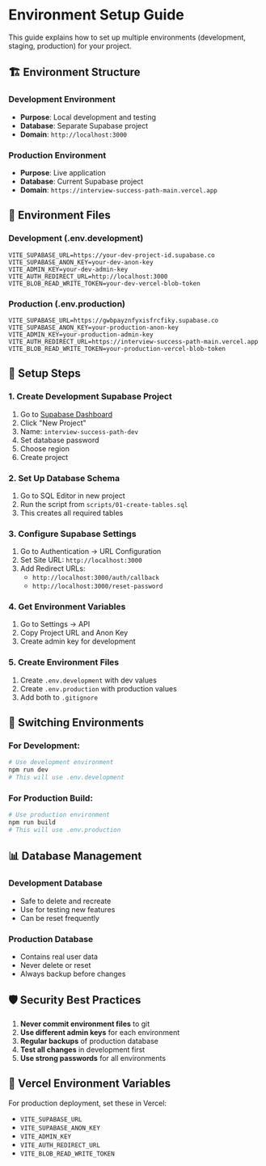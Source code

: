 # Environment Setup Guide

This guide explains how to set up multiple environments (development, staging, production) for your project.

## 🏗️ **Environment Structure**

### **Development Environment**
- **Purpose**: Local development and testing
- **Database**: Separate Supabase project
- **Domain**: `http://localhost:3000`

### **Production Environment** 
- **Purpose**: Live application
- **Database**: Current Supabase project
- **Domain**: `https://interview-success-path-main.vercel.app`

## 📁 **Environment Files**

### **Development (.env.development)**
```env
VITE_SUPABASE_URL=https://your-dev-project-id.supabase.co
VITE_SUPABASE_ANON_KEY=your-dev-anon-key
VITE_ADMIN_KEY=your-dev-admin-key
VITE_AUTH_REDIRECT_URL=http://localhost:3000
VITE_BLOB_READ_WRITE_TOKEN=your-dev-vercel-blob-token
```

### **Production (.env.production)**
```env
VITE_SUPABASE_URL=https://gwbpayznfyxisfrcfiky.supabase.co
VITE_SUPABASE_ANON_KEY=your-production-anon-key
VITE_ADMIN_KEY=your-production-admin-key
VITE_AUTH_REDIRECT_URL=https://interview-success-path-main.vercel.app
VITE_BLOB_READ_WRITE_TOKEN=your-production-vercel-blob-token
```

## 🚀 **Setup Steps**

### **1. Create Development Supabase Project**
1. Go to [Supabase Dashboard](https://supabase.com/dashboard)
2. Click "New Project"
3. Name: `interview-success-path-dev`
4. Set database password
5. Choose region
6. Create project

### **2. Set Up Database Schema**
1. Go to SQL Editor in new project
2. Run the script from `scripts/01-create-tables.sql`
3. This creates all required tables

### **3. Configure Supabase Settings**
1. Go to Authentication → URL Configuration
2. Set Site URL: `http://localhost:3000`
3. Add Redirect URLs:
   - `http://localhost:3000/auth/callback`
   - `http://localhost:3000/reset-password`

### **4. Get Environment Variables**
1. Go to Settings → API
2. Copy Project URL and Anon Key
3. Create admin key for development

### **5. Create Environment Files**
1. Create `.env.development` with dev values
2. Create `.env.production` with production values
3. Add both to `.gitignore`

## 🔄 **Switching Environments**

### **For Development:**
```bash
# Use development environment
npm run dev
# This will use .env.development
```

### **For Production Build:**
```bash
# Use production environment
npm run build
# This will use .env.production
```

## 📊 **Database Management**

### **Development Database**
- Safe to delete and recreate
- Use for testing new features
- Can be reset frequently

### **Production Database**
- Contains real user data
- Never delete or reset
- Always backup before changes

## 🛡️ **Security Best Practices**

1. **Never commit environment files** to git
2. **Use different admin keys** for each environment
3. **Regular backups** of production database
4. **Test all changes** in development first
5. **Use strong passwords** for all environments

## 🔧 **Vercel Environment Variables**

For production deployment, set these in Vercel:
- `VITE_SUPABASE_URL`
- `VITE_SUPABASE_ANON_KEY`
- `VITE_ADMIN_KEY`
- `VITE_AUTH_REDIRECT_URL`
- `VITE_BLOB_READ_WRITE_TOKEN` 
